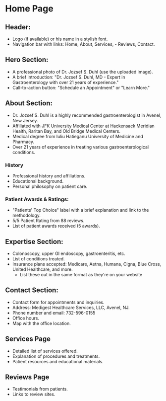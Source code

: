 # Home Page

## Header:

- Logo (if available) or his name in a stylish font.
- Navigation bar with links: Home, About, Services, - Reviews, Contact.

## Hero Section:

- A professional photo of Dr. Jozsef S. Duhl (use the uploaded image).
- A brief introduction: "Dr. Jozsef S. Duhl, MD - Expert in Gastroenterology with over 21 years of experience."
- Call-to-action button: "Schedule an Appointment" or "Learn More."

## About Section:

- Dr. Jozsef S. Duhl is a highly recommended gastroenterologist in Avenel, New Jersey.
- Affiliated with JFK University Medical Center at Hackensack Meridian Health, Raritan Bay, and Old Bridge Medical Centers.
- Medical degree from Iuliu Hatieganu University of Medicine and Pharmacy.
- Over 21 years of experience in treating various gastroenterological conditions.

### History

- Professional history and affiliations.
- Educational background.
- Personal philosophy on patient care.

### Patient Awards & Ratings:

- "Patients' Top Choice" label with a brief explanation and link to the methodology.
- 5/5 Patient Rating from 88 reviews.
- List of patient awards received (5 awards).

## Expertise Section:

- Colonoscopy, upper GI endoscopy, gastroenteritis, etc.
- List of conditions treated.
- Insurance plans accepted: Medicare, Aetna, Humana, Cigna, Blue Cross, United Healthcare, and more.
  - List these out in the same format as they're on your website

## Contact Section:

- Contact form for appointments and inquiries.
- Address: Medigest Healthcare Services, LLC, Avenel, NJ.
- Phone number and email: 732-596-0155
- Office hours.
- Map with the office location.

## Services Page

- Detailed list of services offered.
- Explanation of procedures and treatments.
- Patient resources and educational materials.

## Reviews Page

- Testimonials from patients.
- Links to review sites.
